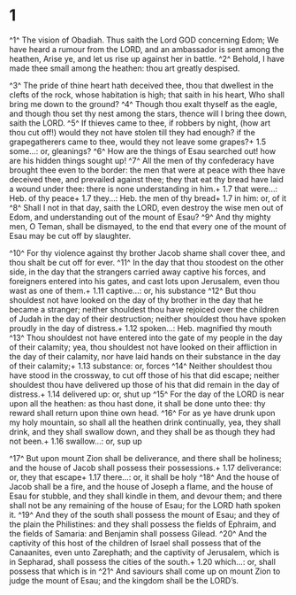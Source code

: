 # 1 
^1^ The vision of Obadiah. Thus saith the Lord GOD concerning Edom; We have heard a rumour from the LORD, and an ambassador is sent among the heathen, Arise ye, and let us rise up against her in battle. ^2^ Behold, I have made thee small among the heathen: thou art greatly despised. 

^3^ The pride of thine heart hath deceived thee, thou that dwellest in the clefts of the rock, whose habitation is high; that saith in his heart, Who shall bring me down to the ground? ^4^ Though thou exalt thyself as the eagle, and though thou set thy nest among the stars, thence will I bring thee down, saith the LORD. ^5^ If thieves came to thee, if robbers by night, (how art thou cut off!) would they not have stolen till they had enough? if the grapegatherers came to thee, would they not leave some grapes?+ 1.5 some…: or, gleanings? ^6^ How are the things of Esau searched out! how are his hidden things sought up! ^7^ All the men of thy confederacy have brought thee even to the border: the men that were at peace with thee have deceived thee, and prevailed against thee; they that eat thy bread have laid a wound under thee: there is none understanding in him.+ 1.7 that were…: Heb. of thy peace+ 1.7 they…: Heb. the men of thy bread+ 1.7 in him: or, of it ^8^ Shall I not in that day, saith the LORD, even destroy the wise men out of Edom, and understanding out of the mount of Esau? ^9^ And thy mighty men, O Teman, shall be dismayed, to the end that every one of the mount of Esau may be cut off by slaughter. 

^10^ For thy violence against thy brother Jacob shame shall cover thee, and thou shalt be cut off for ever. ^11^ In the day that thou stoodest on the other side, in the day that the strangers carried away captive his forces, and foreigners entered into his gates, and cast lots upon Jerusalem, even thou wast as one of them.+ 1.11 captive…: or, his substance ^12^ But thou shouldest not have looked on the day of thy brother in the day that he became a stranger; neither shouldest thou have rejoiced over the children of Judah in the day of their destruction; neither shouldest thou have spoken proudly in the day of distress.+ 1.12 spoken…: Heb. magnified thy mouth ^13^ Thou shouldest not have entered into the gate of my people in the day of their calamity; yea, thou shouldest not have looked on their affliction in the day of their calamity, nor have laid hands on their substance in the day of their calamity;+ 1.13 substance: or, forces ^14^ Neither shouldest thou have stood in the crossway, to cut off those of his that did escape; neither shouldest thou have delivered up those of his that did remain in the day of distress.+ 1.14 delivered up: or, shut up ^15^ For the day of the LORD is near upon all the heathen: as thou hast done, it shall be done unto thee: thy reward shall return upon thine own head. ^16^ For as ye have drunk upon my holy mountain, so shall all the heathen drink continually, yea, they shall drink, and they shall swallow down, and they shall be as though they had not been.+ 1.16 swallow…: or, sup up 

^17^ But upon mount Zion shall be deliverance, and there shall be holiness; and the house of Jacob shall possess their possessions.+ 1.17 deliverance: or, they that escape+ 1.17 there…: or, it shall be holy ^18^ And the house of Jacob shall be a fire, and the house of Joseph a flame, and the house of Esau for stubble, and they shall kindle in them, and devour them; and there shall not be any remaining of the house of Esau; for the LORD hath spoken it. ^19^ And they of the south shall possess the mount of Esau; and they of the plain the Philistines: and they shall possess the fields of Ephraim, and the fields of Samaria: and Benjamin shall possess Gilead. ^20^ And the captivity of this host of the children of Israel shall possess that of the Canaanites, even unto Zarephath; and the captivity of Jerusalem, which is in Sepharad, shall possess the cities of the south.+ 1.20 which…: or, shall possess that which is in ^21^ And saviours shall come up on mount Zion to judge the mount of Esau; and the kingdom shall be the LORD’s. 
